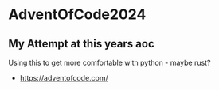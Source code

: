 # AdventOfCode2024

## My Attempt at this years aoc
Using this to get more comfortable with python - maybe rust?
- https://adventofcode.com/
